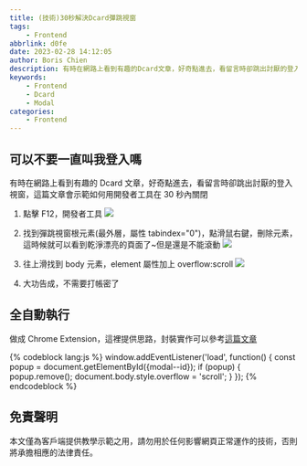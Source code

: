 ```yaml
---
title: (技術)30秒解決Dcard彈跳視窗
tags:
    - Frontend
abbrlink: d0fe
date: 2023-02-28 14:12:05
author: Boris Chien
description: 有時在網路上看到有趣的Dcard文章，好奇點進去，看留言時卻跳出討厭的登入視窗，這篇文章會示範如何用開發者工具在30秒內關閉。
keywords:
    - Frontend
    - Dcard
    - Modal
categories:
    - Frontend
---
```


## 可以不要一直叫我登入嗎

有時在網路上看到有趣的 Dcard 文章，好奇點進去，看留言時卻跳出討厭的登入視窗，這篇文章會示範如何用開發者工具在 30 秒內關閉

1. 點擊 F12，開發者工具
   ![](/images/dcard.jpg)

2. 找到彈跳視窗根元素(最外層，屬性 tabindex="0")，點滑鼠右鍵，刪除元素，這時候就可以看到乾淨漂亮的頁面了~但是還是不能滾動
   ![](/images/root-element.jpg)

3. 往上滑找到 body 元素，element 屬性加上 overflow:scroll
   ![](/images/dcard-scroll.jpg)

4. 大功告成，不需要打帳密了

## 全自動執行

做成 Chrome Extension，這裡提供思路，封裝實作可以參考[這篇文章](https://ithelp.ithome.com.tw/articles/10186017)

{% codeblock lang:js %}
window.addEventListener('load', function() {
    const popup = document.getElementById({modal--id});
    if (popup) {
    popup.remove();
    document.body.style.overflow = 'scroll';
    }
});
{% endcodeblock %}

## 免責聲明
本文僅為客戶端提供教學示範之用，請勿用於任何影響網頁正常運作的技術，否則將承擔相應的法律責任。

